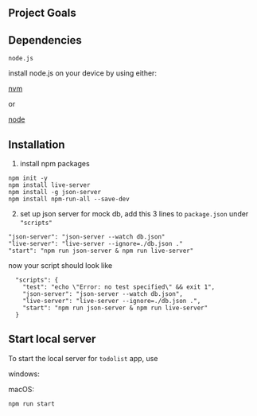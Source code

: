 ## Project Goals

## Dependencies

`node.js`

install node.js on your device by using either:

[nvm](https://github.com/nvm-sh/nvm)

or

[node](https://nodejs.org/en/download)

## Installation

1. install npm packages

```
npm init -y
npm install live-server
npm install -g json-server
npm install npm-run-all --save-dev
```

2. set up json server for mock db, add this 3 lines to `package.json` under `"scripts"`

```
"json-server": "json-server --watch db.json"
"live-server": "live-server --ignore=./db.json ."
"start": "npm run json-server & npm run live-server"
```

now your script should look like

```
  "scripts": {
    "test": "echo \"Error: no test specified\" && exit 1",
    "json-server": "json-server --watch db.json",
    "live-server": "live-server --ignore=./db.json .",
    "start": "npm run json-server & npm run live-server"
  }
```

## Start local server

To start the local server for `todolist` app, use

windows:


macOS:

`npm run start`